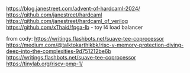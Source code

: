 https://blog.janestreet.com/advent-of-hardcaml-2024/
https://github.com/janestreet/hardcaml
https://github.com/janestreet/hardcaml_of_verilog
https://github.com/xThaid/fpga-lb - toy l4 load balancer

from cody: 
https://writings.flashbots.net/suave-tee-coprocessor
https://medium.com/@talktokarthikbk/risc-v-memory-protection-diving-deep-into-the-complexities-9d751212be6b
https://writings.flashbots.net/suave-tee-coprocessor
https://tinylab.org/riscv-pmp-1/